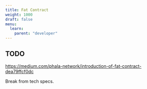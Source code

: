 ```yaml
---
title: Fat Contract
weight: 1000
draft: false
menu:
  learn:
    parent: "developer"
---
```


## TODO

 https://medium.com/phala-network/introduction-of-fat-contract-dea79ffcf0dc

 Break from tech specs.


